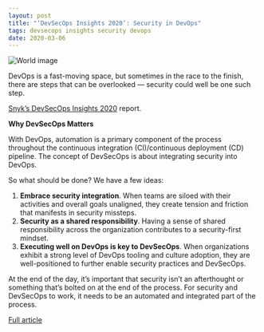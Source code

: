 ```yaml
---
layout: post
title: "‘DevSecOps Insights 2020’: Security in DevOps"
tags: devsecops insights security devops
date: 2020-03-06
---
```


![World image](https://cdn.thenewstack.io/media/2020/03/23a12a90-hands-1222866_1920-1024x725.jpg)

DevOps is a fast-moving space, but sometimes in the race to the finish, there are steps that can 
be overlooked — security could well be one such step.

[Snyk’s DevSecOps Insights 2020](https://snyk.io/wp-content/uploads/dso_2020.pdf?hsCtaTracking=b0e9bfa4-aeee-41f4-98f7-f05e605cfb31%7C154490e7-8f92-4d5a-9827-45d3d94843e8&utm_medium=Paid-Content&utm_campaign=Contributed-Article&utm_content=DevSecOps-Insights-2020-The-New-Stack-Q1-2020) 
report.

**Why DevSecOps Matters**

With DevOps, automation is a primary component of the process throughout the continuous integration (CI)/continuous deployment (CD) pipeline. 
The concept of DevSecOps is about integrating security into DevOps.

So what should be done? We have a few ideas:

1. **Embrace security integration**. When teams are siloed with their activities and overall goals unaligned, they create tension and friction that manifests in security missteps.
2. **Security as a shared responsibility**. Having a sense of shared responsibility across the organization contributes to a security-first mindset.
3. **Executing well on DevOps is key to DevSecOps**. When organizations exhibit a strong level of DevOps tooling and culture adoption, they are well-positioned to further enable security practices and DevSecOps.

At the end of the day, it’s important that security isn’t an afterthought or something that’s bolted 
on at the end of the process. For security and DevSecOps to work, it needs to be an automated and integrated 
part of the process.

[Full article](https://thenewstack.io/devsecops-insights-2020-who-really-owns-security-in-devops/)
